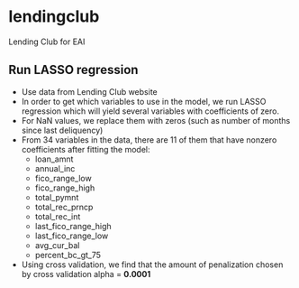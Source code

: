 # lendingclub
Lending Club for EAI
## Run LASSO regression
- Use data from Lending Club website
- In order to get which variables to use in the model, we run LASSO regression which will yield several variables with coefficients of zero.
- For NaN values, we replace them with zeros (such as number of months since last deliquency)
- From 34 variables in the data, there are 11 of them that have nonzero coefficients after fitting the model:
  * loan_amnt
  * annual_inc
  * fico_range_low
  * fico_range_high
  * total_pymnt
  * total_rec_prncp
  * total_rec_int
  * last_fico_range_high
  * last_fico_range_low
  * avg_cur_bal
  * percent_bc_gt_75
- Using cross validation, we find that the amount of penalization chosen by cross validation alpha = **0.0001**
